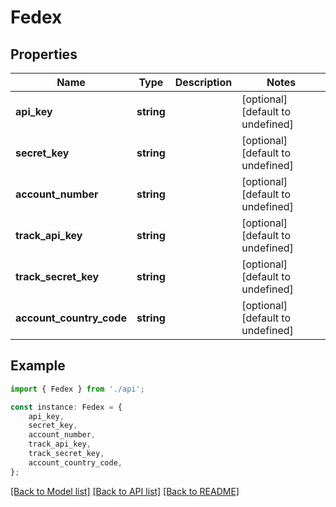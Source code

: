 # Fedex


## Properties

Name | Type | Description | Notes
------------ | ------------- | ------------- | -------------
**api_key** | **string** |  | [optional] [default to undefined]
**secret_key** | **string** |  | [optional] [default to undefined]
**account_number** | **string** |  | [optional] [default to undefined]
**track_api_key** | **string** |  | [optional] [default to undefined]
**track_secret_key** | **string** |  | [optional] [default to undefined]
**account_country_code** | **string** |  | [optional] [default to undefined]

## Example

```typescript
import { Fedex } from './api';

const instance: Fedex = {
    api_key,
    secret_key,
    account_number,
    track_api_key,
    track_secret_key,
    account_country_code,
};
```

[[Back to Model list]](../README.md#documentation-for-models) [[Back to API list]](../README.md#documentation-for-api-endpoints) [[Back to README]](../README.md)

